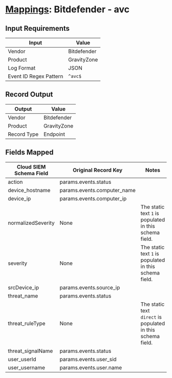 # [Mappings](README.md): Bitdefender - avc

## Input Requirements

|Input|Value|
|-----|-----|
|Vendor|Bitdefender|
|Product|GravityZone|
|Log Format|JSON|
|Event ID Regex Pattern|`^avc$`|

## Record Output

|Output|Value|
|------|-----|
|Vendor|Bitdefender|
|Product|GravityZone|
|Record Type|Endpoint|

## Fields Mapped

|Cloud SIEM Schema Field|Original Record Key|Notes|
|-----------------------|-------------------|-----|
|action|params.events.status||
|device_hostname|params.events.computer_name||
|device_ip|params.events.computer_ip||
|normalizedSeverity|None|The static text `1` is populated in this schema field.|
|severity|None|The static text `1` is populated in this schema field.|
|srcDevice_ip|params.events.source_ip||
|threat_name|params.events.status||
|threat_ruleType|None|The static text `direct` is populated in this schema field.|
|threat_signalName|params.events.status||
|user_userId|params.events.user_sid||
|user_username|params.events.user.name||

